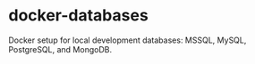 # docker-databases
Docker setup for local development databases: MSSQL, MySQL, PostgreSQL, and MongoDB.
